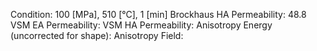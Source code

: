Condition: 100 [MPa], 510 [°C], 1 [min]
Brockhaus HA Permeability: 48.8
VSM EA Permeability: 
VSM HA Permeability: 
Anisotropy Energy (uncorrected for shape): 
Anisotropy Field: 